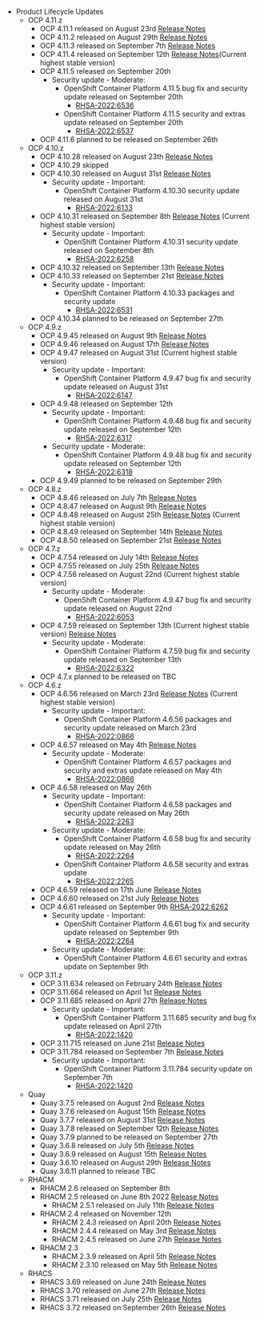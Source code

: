 - Product Lifecycle Updates
    - OCP 4.11.z
        - OCP 4.11.1 released on August 23rd [Release Notes](https://access.redhat.com/errata/RHBA-2022:6103)
        - OCP 4.11.2 released on August 29th [Release Notes](https://access.redhat.com/errata/RHBA-2022:6143)
        - OCP 4.11.3 released on September 7th [Release Notes](https://access.redhat.com/errata/RHBA-2022:6286)
        - OCP 4.11.4 released on September 12th [Release Notes](https://access.redhat.com/errata/RHBA-2022:6376)(Current highest stable version)
        - OCP 4.11.5 released on September 20th
            - Security update - Moderate:
                - OpenShift Container Platform 4.11.5 bug fix and security update released on September 20th
                    - [RHSA-2022:6536](https://access.redhat.com/errata/RHSA-2022:6536)
                - OpenShift Container Platform 4.11.5 security and extras update released on September 20th
                    - [RHSA-2022:6537](https://access.redhat.com/errata/RHSA-2022:6537)
        - OCP 4.11.6 planned to be released on September 26th
    - OCP 4.10.z
        - OCP 4.10.28 released on August 23th [Release Notes](https://access.redhat.com/errata/RHBA-2022:6095)
        - OCP 4.10.29 skipped
        - OCP 4.10.30 released on August 31st [Release Notes](https://access.redhat.com/errata/RHBA-2022:6133)
            - Security update - Important:
                - OpenShift Container Platform 4.10.30 security update released on August 31st
                    - [RHSA-2022:6133](https://access.redhat.com/errata/RHSA-2022:6133)
        - OCP 4.10.31 released on September 8th [Release Notes](https://access.redhat.com/errata/RHBA-2022:6259) (Current highest stable version)
            - Security update - Important:
                - OpenShift Container Platform 4.10.31 security update released on September 8th
                    - [RHSA-2022:6258](https://access.redhat.com/errata/RHSA-2022:6258)
        - OCP 4.10.32 released on September 13th [Release Notes](https://access.redhat.com/errata/RHBA-2022:6372)
        - OCP 4.10.33 released on September 21st [Release Notes](https://access.redhat.com/errata/RHBA-2022:6532)
            - Security update - Important:
                - OpenShift Container Platform 4.10.33 packages and security update
                    - [RHSA-2022:6531](https://access.redhat.com/errata/RHSA-2022:6531)
        - OCP 4.10.34 planned to be released on September 27th
    - OCP 4.9.z
        - OCP 4.9.45 released on August 9th [Release Notes](https://access.redhat.com/errata/RHBA-2022:5879)
        - OCP 4.9.46 released on August 17th [Release Notes](https://access.redhat.com/errata/RHBA-2022:6033) 
        - OCP 4.9.47 released on August 31st (Current highest stable version)
            - Security update - Important:
                - OpenShift Container Platform 4.9.47 bug fix and security update released on August 31st
                    - [RHSA-2022:6147](https://access.redhat.com/errata/RHSA-2022:6147)
        - OCP 4.9.48 released on September 12th
            - Security update - Important:
                - OpenShift Container Platform 4.9.48 bug fix and security update released on September 12th
                    - [RHSA-2022:6317](https://access.redhat.com/errata/RHSA-2022:6317)
            - Security update - Moderate:
                - OpenShift Container Platform 4.9.48 bug fix and security update released on September 12th
                    - [RHSA-2022:6318](https://access.redhat.com/errata/RHSA-2022:6318)
        - OCP 4.9.49 planned to be released on September 29th
    - OCP 4.8.z
        - OCP 4.8.46 released on July 7th [Release Notes](https://access.redhat.com/errata/RHBA-2022:5424)
        - OCP 4.8.47 released on August 9th [Release Notes](https://access.redhat.com/errata/RHBA-2022:5889)
        - OCP 4.8.48 released on August 25th [Release Notes](https://access.redhat.com/errata/RHBA-2022:6099) (Current highest stable version)
        - OCP 4.8.49 released on September 14th [Release Notes](https://access.redhat.com/errata/RHBA-2022:6309)
        - OCP 4.8.50 released on September 21st [Release Notes](https://access.redhat.com/errata/RHBA-2022:6511)
    - OCP 4.7.z
        - OCP 4.7.54 released on July 14th [Release Notes](https://access.redhat.com/errata/RHSA-2022:5505)
        - OCP 4.7.55 released on July 25th [Release Notes](https://access.redhat.com/errata/RHSA-2022:5660)
        - OCP 4.7.56 released on August 22nd (Current highest stable version)
            - Security update - Moderate:
                - OpenShift Container Platform 4.9.47 bug fix and security update released on August 22nd
                    - [RHSA-2022:6053](https://access.redhat.com/errata/RHSA-2022:6053) 
        - OCP 4.7.59 released on September 13th (Current highest stable version) [Release Notes](https://access.redhat.com/errata/RHBA-2022:6321)
            - Security update - Moderate:
                - OpenShift Container Platform 4.7.59 bug fix and security update released on September 13th
                    - [RHSA-2022:6322](https://access.redhat.com/errata/RHSA-2022:6322)
        - OCP 4.7.x planned to be released on TBC
    - OCP 4.6.z
        - OCP 4.6.56 released on March 23rd [Release Notes](https://access.redhat.com/errata/RHBA-2022:0867) (Current highest stable version)
            - Security update - Important:
                - OpenShift Container Platform 4.6.56 packages and security update released on March 23rd
                    - [RHSA-2022:0866](https://access.redhat.com/errata/RHSA-2022:0866)
        - OCP 4.6.57 released on May 4th [Release Notes](https://access.redhat.com/errata/RHBA-2022:1621)
            - Security update - Moderate:
                - OpenShift Container Platform 4.6.57 packages and security and extras update released on May 4th
                    - [RHSA-2022:0866](https://access.redhat.com/errata/RHSA-2022:1622)
        - OCP 4.6.58 released on May 26th
            - Security update - Important:
                - OpenShift Container Platform 4.6.58 packages and security update released on May 26th
                    - [RHSA-2022:2263](https://access.redhat.com/errata/RHSA-2022:2263)
            - Security update - Moderate:
                - OpenShift Container Platform 4.6.58 bug fix and security update released on May 26th
                    - [RHSA-2022:2264](https://access.redhat.com/errata/RHSA-2022:2264)
                - OpenShift Container Platform 4.6.58 security and extras update
                    - [RHSA-2022:2265](https://access.redhat.com/errata/RHSA-2022:2265)
        - OCP 4.6.59 released on 17th June [Release Notes](https://access.redhat.com/errata/RHBA-2022:4948)
        - OCP 4.6.60 released on 21st July [Release Notes](https://access.redhat.com/errata/RHBA-2022:5572)
        - OCP 4.6.61 released on September 9th [RHSA-2022:6262](https://access.redhat.com/errata/RHSA-2022:6262)
            - Security update - Important:
                - OpenShift Container Platform 4.6.61 bug fix and security update released on September 9th
                    - [RHSA-2022:2264](https://access.redhat.com/errata/RHSA-2022:2264)
            - Security update - Moderate:
                - OpenShift Container Platform 4.6.61 security and extras update on September 9th
    - OCP 3.11.z
        - OCP 3.11.634 released on February 24th [Release Notes](https://access.redhat.com/errata/RHBA-2022:0556)
        - OCP 3.11.664 released on April 1st [Release Notes](https://access.redhat.com/errata/RHBA-2022:1033)
        - OCP 3.11.685 released on April 27th [Release Notes](https://access.redhat.com/errata/RHBA-2022:1421)
            - Security update - Important:
                - OpenShift Container Platform 3.11.685 security and bug fix update released on April 27th
                    - [RHSA-2022:1420](https://access.redhat.com/errata/RHSA-2022:1420)
        - OCP 3.11.715 released on June 21st [Release Notes](https://access.redhat.com/errata/RHSA-2022:4999)
        - OCP 3.11.784 released on September 7th [Release Notes](https://access.redhat.com/errata/RHBA-2022:6251)
            - Security update - Important:
                - OpenShift Container Platform 3.11.784 security update on September 7th
                    - [RHSA-2022:1420](https://access.redhat.com/errata/RHSA-2022:1420)
    - Quay
        - Quay 3.7.5 released on August 2nd [Release Notes](https://access.redhat.com/errata/RHBA-2022:5727)
        - Quay 3.7.6 released on August 15th [Release Notes](https://access.redhat.com/errata/RHBA-2022:5999)
        - Quay 3.7.7 released on August 31st [Release Notes](https://access.redhat.com/errata/RHBA-2022:6154)
        - Quay 3.7.8 released on September 12th [Release Notes](https://access.redhat.com/errata/RHBA-2022:6353)
        - Quay 3.7.9 planned to be released on September 27th
        - Quay 3.6.8 released on July 5th [Release Notes](https://access.redhat.com/errata/RHBA-2022:5417)
        - Quay 3.6.9 released on August 15th [Release Notes](https://access.redhat.com/errata/RHBA-2022:5801)
        - Quay 3.6.10 released on August 29th [Release Notes](https://access.redhat.com/errata/RHBA-2022:6153)
        - Quay 3.6.11 planned to release TBC
    - RHACM
        - RHACM 2.6 released on September 8th
        - RHACM 2.5 released on June 8th 2022 [Release Notes](https://access.redhat.com/errata/RHSA-2022:4956)
            - RHACM 2.5.1 released on July 11th [Release Notes](https://access.redhat.com/errata/RHSA-2022:5531)
        - RHACM 2.4 released on November 12th
            - RHACM 2.4.3 released on April 20th [Release Notes](https://access.redhat.com/errata/RHSA-2022:1476)
            - RHACM 2.4.4 released on May 3rd [Release Notes](https://access.redhat.com/errata/RHSA-2022:1681)
            - RHACM 2.4.5 released on June 27th [Release Notes](https://access.redhat.com/errata/RHSA-2022:5201)
        - RHACM 2.3
            - RHACM 2.3.9 released on April 5th [Release Notes](https://access.redhat.com/errata/RHBA-2022:1238)
            - RHACM 2.3.10 released on May 5th [Release Notes](https://access.redhat.com/errata/RHSA-2022:1715)
    - RHACS
        - RHACS 3.69 released on June 24th [Release Notes](https://access.redhat.com/errata/RHSA-2022:5188)
        - RHACS 3.70 released on June 27th [Release Notes](https://access.redhat.com/errata/RHSA-2022:4880)
        - RHACS 3.71 released on July 25th [Release Notes](https://access.redhat.com/errata/RHSA-2022:5704)
        - RHACS 3.72 released on September 26th [Release Notes](https://access.redhat.com/errata/RHSA-2022:6714)
  
